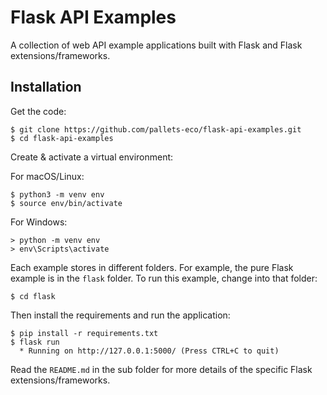 # Flask API Examples

A collection of web API example applications built with Flask and Flask extensions/frameworks.


## Installation

Get the code:

```
$ git clone https://github.com/pallets-eco/flask-api-examples.git
$ cd flask-api-examples
```

Create & activate a virtual environment:

For macOS/Linux:

```
$ python3 -m venv env
$ source env/bin/activate
```

For Windows:

```
> python -m venv env
> env\Scripts\activate
```

Each example stores in different folders. For example, the pure Flask example is in
the `flask` folder. To run this example, change into that folder:

```
$ cd flask
```

Then install the requirements and run the application:

```
$ pip install -r requirements.txt
$ flask run
  * Running on http://127.0.0.1:5000/ (Press CTRL+C to quit)
```

Read the `README.md` in the sub folder for more details of the specific Flask extensions/frameworks.
